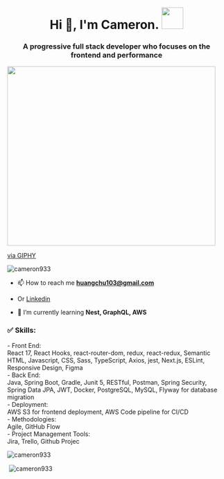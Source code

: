 <h1 align="center">Hi 👋, I'm Cameron. <img src="https://media.giphy.com/stickers/hello-hi-kawaii-cat-fSptAINJfyGe3oPHNZ/giphy.gif" width="50"></h1>
<h3 align="center">A progressive full stack developer who focuses on the frontend and performance</h3>
<img src="https://giphy.com/embed/mGcNjsfWAjY5AEZNw6" width="480" height="414" frameBorder="0" class="giphy-embed" allowFullScreen></iframe><p><a href="https://giphy.com/stickers/cat-swipe-up-look-mGcNjsfWAjY5AEZNw6">via GIPHY</a></p>
<p align="left"> <img src="https://komarev.com/ghpvc/?username=cameron933&label=Profile%20views&color=orange&style=flat-square" alt="cameron933" /> </p>

- 📫 How to reach me **huangchu103@gmail.com**
- Or <a href="https://linkedin.com/in/chu-huang" target="blank">Linkedin</a>

- 🌱 I’m currently learning **Nest, GraphQL, AWS**

<h3 align="left">✅ Skills:</h3>
- Front End:<br />
 React 17, React Hooks, react-router-dom, redux, react-redux, Semantic HTML, Javascript, CSS, Sass, TypeScript, Axios, jest, Next.js, ESLint, Responsive Design, Figma<br />
- Back End:<br />
 Java, Spring Boot, Gradle, Junit 5, RESTful, Postman, Spring Security, Spring Data JPA, JWT, Docker, PostgreSQL, MySQL, Flyway for database migration<br />
- Deployment:<br />
 AWS S3 for frontend deployment, AWS Code pipeline for CI/CD<br />
- Methodologies:<br />
 Agile, GitHub Flow<br />
- Project Management Tools:<br />
 Jira, Trello, Github Projec<br />

<p><img align="center" src="https://github-readme-stats.vercel.app/api?username=cameron933&count_private=true&show_icons=true&bg_color=140deg,ff6a00,904e95&title_color=ffffff&icon_color=ffffaf&text_color=ffffff" alt="cameron933" /></p>

<p>&nbsp;<img align="center" src="https://github-readme-stats.vercel.app/api/top-langs/?username=cameron933&layout=compact&bg_color=140deg,904e95,ff6a00&title_color=ffffff&icon_color=ffffaf&text_color=ffffff" alt="cameron933" /></p>
